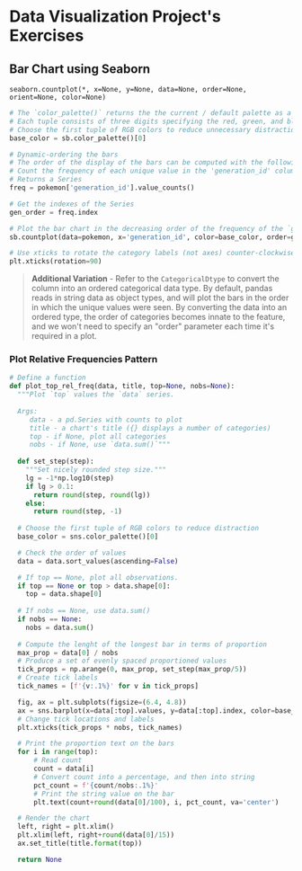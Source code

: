 # Data Visualization Project's Exercises
## Bar Chart using Seaborn
```
seaborn.countplot(*, x=None, y=None, data=None, order=None, orient=None, color=None)
```
```python
# The `color_palette()` returns the the current / default palette as a list of RGB tuples. 
# Each tuple consists of three digits specifying the red, green, and blue channel values to specify a color. 
# Choose the first tuple of RGB colors to reduce unnecessary distractions
base_color = sb.color_palette()[0]

# Dynamic-ordering the bars
# The order of the display of the bars can be computed with the following logic.
# Count the frequency of each unique value in the 'generation_id' column, and sort it in descending order
# Returns a Series
freq = pokemon['generation_id'].value_counts()

# Get the indexes of the Series
gen_order = freq.index

# Plot the bar chart in the decreasing order of the frequency of the `generation_id`
sb.countplot(data=pokemon, x='generation_id', color=base_color, order=gen_order);

# Use xticks to rotate the category labels (not axes) counter-clockwise
plt.xticks(rotation=90)
```
> **Additional Variation** - Refer to the `CategoricalDtype` to convert the column into an ordered categorical data type. By default, pandas reads in string data as object types, and will plot the bars in the order in which the unique values were seen. By converting the data into an ordered type, the order of categories becomes innate to the feature, and we won't need to specify an "order" parameter each time it's required in a plot.

### Plot Relative Frequencies Pattern
```python
# Define a function
def plot_top_rel_freq(data, title, top=None, nobs=None):
  """Plot `top` values the `data` series.
  
  Args:
     data - a pd.Series with counts to plot
     title - a chart's title ({} displays a number of categories)
     top - if None, plot all categories
     nobs - if None, use `data.sum()`"""
  
  def set_step(step):
    """Set nicely rounded step size."""
    lg = -1*np.log10(step)
    if lg > 0.1:
      return round(step, round(lg))
    else:
      return round(step, -1)
  
  # Choose the first tuple of RGB colors to reduce distraction
  base_color = sns.color_palette()[0]

  # Check the order of values
  data = data.sort_values(ascending=False)

  # If top == None, plot all observations.
  if top == None or top > data.shape[0]:
    top = data.shape[0]
  
  # If nobs == None, use data.sum()
  if nobs == None:
    nobs = data.sum()
  
  # Compute the lenght of the longest bar in terms of proportion
  max_prop = data[0] / nobs
  # Produce a set of evenly spaced proportioned values
  tick_props = np.arange(0, max_prop, set_step(max_prop/5))
  # Create tick labels
  tick_names = [f'{v:.1%}' for v in tick_props]

  fig, ax = plt.subplots(figsize=(6.4, 4.8))
  ax = sns.barplot(x=data[:top].values, y=data[:top].index, color=base_color)
  # Change tick locations and labels
  plt.xticks(tick_props * nobs, tick_names)

  # Print the proportion text on the bars
  for i in range(top):
      # Read count
      count = data[i]
      # Convert count into a percentage, and then into string
      pct_count = f'{count/nobs:.1%}'
      # Print the string value on the bar
      plt.text(count+round(data[0]/100), i, pct_count, va='center')

  # Render the chart
  left, right = plt.xlim()
  plt.xlim(left, right+round(data[0]/15))
  ax.set_title(title.format(top))

  return None
```
